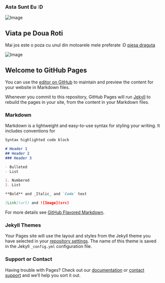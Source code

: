 ### Asta Sunt Eu :D
![Image](https://scontent.fotp3-3.fna.fbcdn.net/v/t1.0-9/46168773_2328108980547035_6677167483637465088_o.jpg?_nc_cat=108&_nc_sid=174925&_nc_eui2=AeH9Xch4SOvg8iLPAycxMvTXOPa0UUHvSoY49rRRQe9Khj1XRpLz65spBssqZX4vrGlOyJu8285mKRTviajh2TUD&_nc_ohc=9aT7tnWUYrsAX8aP-WZ&_nc_ht=scontent.fotp3-3.fna&oh=e58234fecbad37d9d66a5530c2de8fd0&oe=5FB1D072)

## Viata pe Doua Roti

Mai jos este o poza cu unul din motoarele mele preferate :D 
[piesa draguta](https://www.youtube.com/watch?v=zZDsMpJuIXE)

![Image](https://images.alphacoders.com/758/thumb-1920-758515.jpg)

## Welcome to GitHub Pages

You can use the [editor on GitHub](https://github.com/SausageFighter/SausageFighter.github.io/edit/master/index.md) to maintain and preview the content for your website in Markdown files.

Whenever you commit to this repository, GitHub Pages will run [Jekyll](https://jekyllrb.com/) to rebuild the pages in your site, from the content in your Markdown files.

### Markdown

Markdown is a lightweight and easy-to-use syntax for styling your writing. It includes conventions for

```markdown
Syntax highlighted code block

# Header 1
## Header 2
### Header 3

- Bulleted
- List

1. Numbered
2. List

**Bold** and _Italic_ and `Code` text

[Link](url) and ![Image](src)
```

For more details see [GitHub Flavored Markdown](https://guides.github.com/features/mastering-markdown/).

### Jekyll Themes

Your Pages site will use the layout and styles from the Jekyll theme you have selected in your [repository settings](https://github.com/SausageFighter/SausageFighter.github.io/settings). The name of this theme is saved in the Jekyll `_config.yml` configuration file.

### Support or Contact

Having trouble with Pages? Check out our [documentation](https://docs.github.com/categories/github-pages-basics/) or [contact support](https://github.com/contact) and we’ll help you sort it out.
